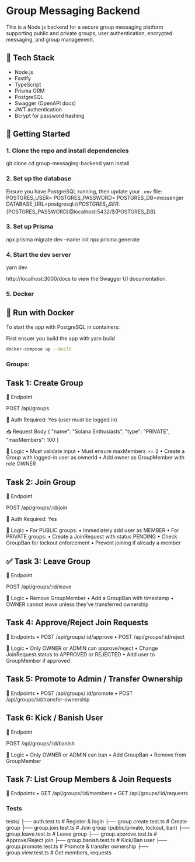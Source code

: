 # Group Messaging Backend

This is a Node.js backend for a secure group messaging platform supporting public and private groups, user authentication, encrypted messaging, and group management.

## 🔧 Tech Stack

- Node.js
- Fastify
- TypeScript
- Prisma ORM
- PostgreSQL
- Swagger (OpenAPI docs)
- JWT authentication
- Bcrypt for password hashing

## 🚀 Getting Started

### 1. Clone the repo and install dependencies

git clone
cd group-messaging-backend
yarn install

### 2. Set up the database

Ensure you have PostgreSQL running, then update your `.env` file:
POSTGRES_USER=
POSTGRES_PASSWORD=
POSTGRES_DB=messenger
DATABASE_URL=postgresql://${POSTGRES_USER}:${POSTGRES_PASSWORD}@localhost:5432/${POSTGRES_DB}

### 3. Set up Prisma

npx prisma migrate dev –name init
npx prisma generate

### 4. Start the dev server

yarn dev

http://localhost:3000/docs
to view the Swagger UI documentation.

### 5. Docker

## 🐳 Run with Docker

To start the app with PostgreSQL in containers:

First ensuer you build the app with yarn build

```bash
docker-compose up --build
```

### Groups:

## Task 1: Create Group

📌 Endpoint

POST /api/groups

🔐 Auth Required: Yes (user must be logged in)

📥 Request Body
{
"name": "Solana Enthusiasts",
"type": "PRIVATE",
"maxMembers": 100
}

🧠 Logic
• Must validate input
• Must ensure maxMembers >= 2
• Create a Group with logged-in user as ownerId
• Add owner as GroupMember with role OWNER

## Task 2: Join Group

📌 Endpoint

POST /api/groups/:id/join

🔐 Auth Required: Yes

🧠 Logic
• For PUBLIC groups:
• Immediately add user as MEMBER
• For PRIVATE groups:
• Create a JoinRequest with status PENDING
• Check GroupBan for lockout enforcement
• Prevent joining if already a member

## ✅ Task 3: Leave Group

📌 Endpoint

POST /api/groups/:id/leave

🧠 Logic
• Remove GroupMember
• Add a GroupBan with timestamp
• OWNER cannot leave unless they’ve transferred ownership

## Task 4: Approve/Reject Join Requests

📌 Endpoints
• POST /api/groups/:id/approve
• POST /api/groups/:id/reject

🧠 Logic
• Only OWNER or ADMIN can approve/reject
• Change JoinRequest.status to APPROVED or REJECTED
• Add user to GroupMember if approved

## Task 5: Promote to Admin / Transfer Ownership

📌 Endpoints
• POST /api/groups/:id/promote
• POST /api/groups/:id/transfer-ownership

## Task 6: Kick / Banish User

📌 Endpoint

POST /api/groups/:id/banish

🧠 Logic
• Only OWNER or ADMIN can ban
• Add GroupBan
• Remove from GroupMember

## Task 7: List Group Members & Join Requests

📌 Endpoints
• GET /api/groups/:id/members
• GET /api/groups/:id/requests

### Tests

tests/
├── auth.test.ts # Register & login
├── group.create.test.ts # Create group
├── group.join.test.ts # Join group (public/private, lockout, ban)
├── group.leave.test.ts # Leave group
├── group.approve.test.ts # Approve/Reject join
├── group.banish.test.ts # Kick/Ban user
├── group.promote.test.ts # Promote & transfer ownership
├── group.view.test.ts # Get members, requests
